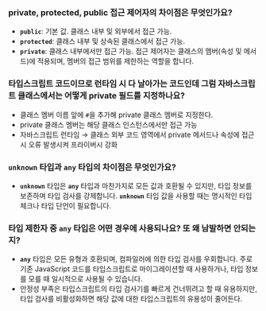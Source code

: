 ### private, protected, public 접근 제어자의 차이점은 무엇인가요?

- **`public`**: 기본 값. 클래스 내부 및 외부에서 접근 가능.
- **`protected`**: 클래스 내부 및 상속된 클래스에서 접근 가능.
- **`private`**: 클래스 내부에서만 접근 가능.
  접근 제어자는 클래스의 멤버(속성 및 메서드)에 적용되며, 멤버의 접근 범위를 제한하는 역할을 합니다.

### 타입스크립트 코드이므로 런타임 시 다 날아가는 코드인데 그럼 자바스크립트 클래스에서는 어떻게 private 필드를 지정하나요?

- 클래스 멤버 이름 앞에 `#`을 추가해 private 클래스 멤버로 지정한다.
- private 클래스 멤버는 해당 클래스 인스턴스에서만 접근 가능
- 자바스크립트 런타임 → 클래스 외부 코드 영역에서 private 메서드나 속성에 접근 시 오류 발생시켜 프라이버시 강화

### `unknown` 타입과 `any` 타입의 차이점은 무엇인가요?

- **`unknown`** 타입은 **`any`** 타입과 마찬가지로 모든 값과 호환될 수 있지만, 타입 정보를 보존하며 타입 검사를 강제합니다. **`unknown`** 타입 값을 사용할 때는 명시적인 타입 체크나 타입 단언이 필요합니다.

### 타입 제한자 중 `any` 타입은 어떤 경우에 사용되나요? 또 왜 남발하면 안되는지?

- **`any`** 타입은 모든 유형과 호환되며, 컴파일러에 의한 타입 검사를 우회합니다. 주로 기존 JavaScript 코드를 타입스크립트로 마이그레이션할 때 사용하거나, 타입 정보를 모를 때 일시적으로 사용될 수 있습니다.
- 안정성 부족은 타입스크립트의 타입 검사기를 빠르게 건너뛰려고 할 때 유용하지만, 타입 검사를 비활성화하면 해당 값에 대한 타입스크립트의 유용성이 줄어든다.
